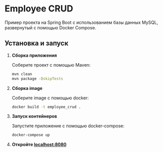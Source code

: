 # Employee CRUD 

Пример проекта на Spring Boot с использованием базы данных MySQL, развернутый с помощью Docker Compose.  



## Установка и запуск

1. **Сборка приложения**

   Соберите проект с помощью Maven:
   ```bash
   mvn clean 
   mvn package -DskipTests
2. **Сборка image**

    Соберите image с помощью docker:
    ```bash
    docker build -t employee_crud .
    ```
3. **Запуск контейнеров**

   Запустите приложение с помощью docker-compose:
    ```bash
    docker-compose up
    ```
4. **Откройте <localhost:8080>**
